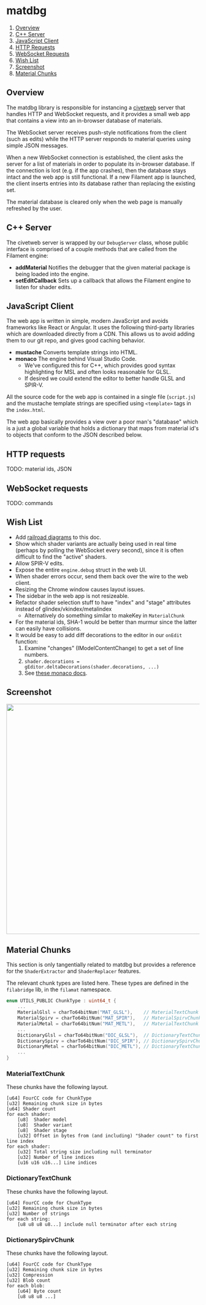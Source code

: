 # matdbg

1. [Overview](#overview)
1. [C++ Server](#c++-server)
1. [JavaScript Client](#javascript-client)
1. [HTTP Requests](#http-requests)
1. [WebSocket Requests](#websocket-requests)
1. [Wish List](#wish-list)
1. [Screenshot](#screenshot)
1. [Material Chunks](#material-chunks)

## Overview

The matdbg library is responsible for instancing a [civetweb][1] server that handles HTTP and
WebSocket requests, and it provides a small web app that contains a view into an in-browser database
of materials.

The WebSocket server receives push-style notifications from the client (such as edits) while
the HTTP server responds to material queries using simple JSON messages.

When a new WebSocket connection is established, the client asks the server for a list of materials
in order to populate its in-browser database. If the connection is lost (e.g. if the app crashes),
then the database stays intact and the web app is still functional. If a new Filament app is
launched, the client inserts entries into its database rather than replacing the existing set.

The material database is cleared only when the web page is manually refreshed by the user.

## C++ Server

The civetweb server is wrapped by our `DebugServer` class, whose public interface is comprised of a couple methods
that are called from the Filament engine:

- **addMaterial** Notifies the debugger that the given material package is being loaded into the
  engine.
- **setEditCallback** Sets up a callback that allows the Filament engine to listen for shader edits.

## JavaScript Client

The web app is written in simple, modern JavaScript and avoids frameworks like React or Angular. It
uses the following third-party libraries which are downloaded directly from a CDN. This allows us to
avoid adding them to our git repo, and gives good caching behavior.

- **mustache** Converts template strings into HTML.
- **monaco** The engine behind Visual Studio Code.
    - We've configured this for C++, which provides good syntax highlighting for MSL and often looks
      reasonable for GLSL.
    - If desired we could extend the editor to better handle GLSL and SPIR-V.

All the source code for the web app is contained in a single file (`script.js`) and the mustache
template strings are specified using `<template>` tags in the `index.html`.

The web app basically provides a view over a poor man's "database" which is a just a global variable
that holds a dictionary that maps from material id's to objects that conform to the JSON described below.

## HTTP requests

TODO: material ids, JSON

## WebSocket requests

TODO: commands

## Wish List

- Add [railroad diagrams](https://github.com/tabatkins/railroad-diagrams) to this doc.
- Show which shader variants are actually being used in real time (perhaps by polling the WebSocket
  every second), since it is often difficult to find the "active" shaders.
- Allow SPIR-V edits.
- Expose the entire `engine.debug` struct in the web UI.
- When shader errors occur, send them back over the wire to the web client.
- Resizing the Chrome window causes layout issues.
- The sidebar in the web app is not resizeable.
- Refactor shader selection stuff to have "index" and "stage" attributes instead of glindex/vkindex/metalindex
    - Alternatively do something similar to makeKey in `MaterialChunk`
- For the material ids, SHA-1 would be better than murmur since the latter can easily have collisions.
- It would be easy to add diff decorations to the editor in our `onEdit` function:
     1. Examine "changes" (IModelContentChange) to get a set of line numbers.
     2. `shader.decorations = gEditor.deltaDecorations(shader.decorations, ...)`
     3. See [these monaco docs](https://microsoft.github.io/monaco-editor/playground.html#interacting-with-the-editor-line-and-inline-decorations).

## Screenshot

<img width="600px" src="https://user-images.githubusercontent.com/1288904/63553241-b043ba80-c4ee-11e9-816c-c6acb1d6cdf7.png">

[1]: https://github.com/civetweb/civetweb
[2]: https://microsoft.github.io/monaco-editor/
[3]: https://developer.mozilla.org/en-US/docs/Web/HTML/Element/template

## Material Chunks

This section is only tangentially related to matdbg but provides a reference for the
`ShaderExtractor` and `ShaderReplacer` features.

The relevant chunk types are listed here. These types are defined in the `filabridge` lib, in
the `filamat` namespace.

```c++
enum UTILS_PUBLIC ChunkType : uint64_t {
    ...
    MaterialGlsl = charTo64bitNum("MAT_GLSL"),    // MaterialTextChunk
    MaterialSpirv = charTo64bitNum("MAT_SPIR"),   // MaterialSpirvChunk
    MaterialMetal = charTo64bitNum("MAT_METL"),   // MaterialTextChunk
    ...
    DictionaryGlsl = charTo64bitNum("DIC_GLSL"),  // DictionaryTextChunk
    DictionarySpirv = charTo64bitNum("DIC_SPIR"), // DictionarySpirvChunk
    DictionaryMetal = charTo64bitNum("DIC_METL"), // DictionaryTextChunk
    ...
}
```

### MaterialTextChunk

These chunks have the following layout.

    [u64] FourCC code for ChunkType
    [u32] Remaining chunk size in bytes
    [u64] Shader count
    for each shader:
        [u8]  Shader model
        [u8]  Shader variant
        [u8]  Shader stage
        [u32] Offset in bytes from (and including) "Shader count" to first line index
    for each shader:
        [u32] Total string size including null terminator
        [u32] Number of line indices
        [u16 u16 u16...] Line indices

### DictionaryTextChunk

These chunks have the following layout.

    [u64] FourCC code for ChunkType
    [u32] Remaining chunk size in bytes
    [u32] Number of strings
    for each string:
        [u8 u8 u8 u8...] include null terminator after each string

### DictionarySpirvChunk

These chunks have the following layout.

    [u64] FourCC code for ChunkType
    [u32] Remaining chunk size in bytes
    [u32] Compression
    [u32] Blob count
    for each blob:
        [u64] Byte count
        [u8 u8 u8 ...]

